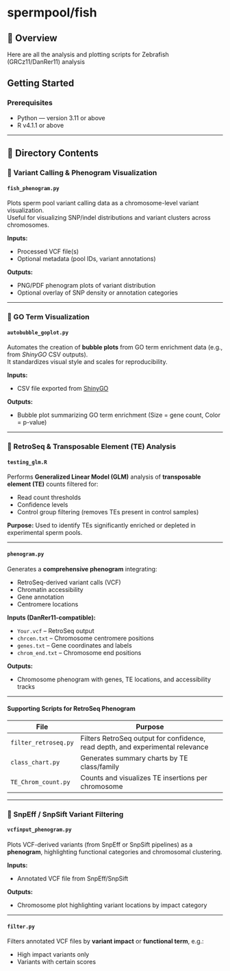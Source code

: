 # spermpool/fish

## 🚀 Overview  
Here are all the analysis and plotting scripts for Zebrafish (GRCz11/DanRer11) analysis

## Getting Started  
### Prerequisites  
- Python — version 3.11 or above
- R v4.1.1 or above

---

## 📁 Directory Contents

### 🎯 Variant Calling & Phenogram Visualization

#### `fish_phenogram.py`
Plots sperm pool variant calling data as a chromosome-level variant visualization.  
Useful for visualizing SNP/indel distributions and variant clusters across chromosomes.

**Inputs:**
- Processed VCF file(s)  
- Optional metadata (pool IDs, variant annotations)

**Outputs:**
- PNG/PDF phenogram plots of variant distribution  
- Optional overlay of SNP density or annotation categories

---

### 🧬 GO Term Visualization

#### `autobubble_goplot.py`
Automates the creation of **bubble plots** from GO term enrichment data (e.g., from *ShinyGO* CSV outputs).  
It standardizes visual style and scales for reproducibility.

**Inputs:**
- CSV file exported from [ShinyGO](http://bioinformatics.sdstate.edu/go/)

**Outputs:**
- Bubble plot summarizing GO term enrichment (Size = gene count, Color = p-value)

---

### 🧫 RetroSeq & Transposable Element (TE) Analysis

#### `testing_glm.R`
Performs **Generalized Linear Model (GLM)** analysis of **transposable element (TE)** counts filtered for:
- Read count thresholds  
- Confidence levels  
- Control group filtering (removes TEs present in control samples)

**Purpose:**
Used to identify TEs significantly enriched or depleted in experimental sperm pools.

---

#### `phenogram.py`
Generates a **comprehensive phenogram** integrating:
- RetroSeq-derived variant calls (VCF)
- Chromatin accessibility
- Gene annotation
- Centromere locations

**Inputs (DanRer11-compatible):**
- `Your.vcf` – RetroSeq output  
- `chrcen.txt` – Chromosome centromere positions  
- `genes.txt` – Gene coordinates and labels  
- `chrom_end.txt` – Chromosome end positions  

**Outputs:**
- Chromosome phenogram with genes, TE locations, and accessibility tracks

---

#### Supporting Scripts for RetroSeq Phenogram

| File | Purpose |
|------|----------|
| `filter_retroseq.py` | Filters RetroSeq output for confidence, read depth, and experimental relevance |
| `class_chart.py` | Generates summary charts by TE class/family |
| `TE_Chrom_count.py` | Counts and visualizes TE insertions per chromosome |

---

### 🧩 SnpEff / SnpSift Variant Filtering

#### `vcfinput_phenogram.py`
Plots VCF-derived variants (from SnpEff or SnpSift pipelines) as a **phenogram**, highlighting functional categories and chromosomal clustering.

**Inputs:**
- Annotated VCF file from SnpEff/SnpSift

**Outputs:**
- Chromosome plot highlighting variant locations by impact category

---

#### `filter.py`
Filters annotated VCF files by **variant impact** or **functional term**, e.g.:
- High impact variants only
- Variants with certain scores




